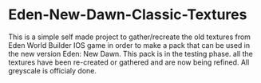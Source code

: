 # Eden-New-Dawn-Classic-Textures 
This is a simple self made project to gather/recreate the old textures from Eden World Builder IOS game in order to make a pack that can be used in the new version Eden: New Dawn.
This pack is in the  testing phase. all the textures have been re-created or gathered and are now being refined. All greyscale is officialy done.
